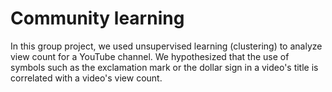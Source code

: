 # Community learning

In this group project, we used unsupervised learning (clustering) to analyze view count for a YouTube channel. We hypothesized that the use of symbols such as the exclamation mark or the dollar sign in a video's title is correlated with a video's view count.
